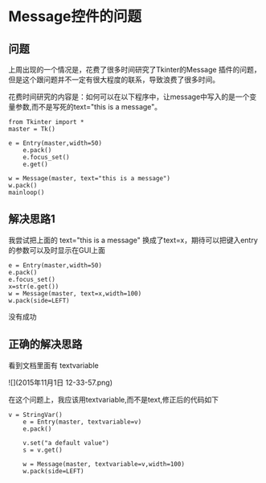 # Message控件的问题


## 问题

上周出现的一个情况是，花费了很多时间研究了Tkinter的Message 插件的问题，但是这个跟问题并不一定有很大程度的联系，导致浪费了很多时间。

花费时间研究的内容是：如何可以在以下程序中，让message中写入的是一个变量参数,而不是写死的text="this is a message"。
 
    from Tkinter import *
    master = Tk()
    
    e = Entry(master,width=50)
        e.pack()
        e.focus_set()
        e.get()
        
    w = Message(master, text="this is a message")
    w.pack()
    mainloop()
    

## 解决思路1


我尝试把上面的 text="this is a message" 换成了text=x，期待可以把键入entry的参数可以及时显示在GUI上面
    
    e = Entry(master,width=50)
    e.pack()
    e.focus_set()
    x=str(e.get())
    w = Message(master, text=x,width=100)
    w.pack(side=LEFT)

没有成功

## 正确的解决思路
看到文档里面有 textvariable

![](2015年11月1日 12-33-57.png)

在这个问题上，我应该用textvariable,而不是text,修正后的代码如下

    v = StringVar()
        e = Entry(master, textvariable=v)
        e.pack()

        v.set("a default value")
        s = v.get()

        w = Message(master, textvariable=v,width=100)
        w.pack(side=LEFT)
